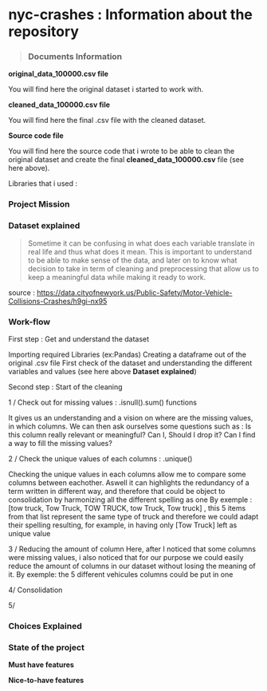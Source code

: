 # nyc-crashes : Information about the repository #

> ### Documents Information ###

**original_data_100000.csv file**

You will find here the original dataset i started to work with.

**cleaned_data_100000.csv file**

You will find here the final .csv file with the cleaned dataset. 

**Source code file**

You will find here the source code that i wrote to be able to clean the original dataset and create the final **cleaned_data_100000.csv** file (see here above).

Libraries that i used : 

### Project Mission ###

### Dataset explained ###
> Sometime it can be confusing in what does each variable translate in real life and thus what does it mean. 
> This is important to understand to be able to make sense of the data, and later on to know what decision to take in term of cleaning and preprocessing that allow us to keep a meaningful data while making it ready to work.

source : https://data.cityofnewyork.us/Public-Safety/Motor-Vehicle-Collisions-Crashes/h9gi-nx95


### Work-flow ###

First step : Get and understand the dataset

Importing required Libraries (ex:Pandas)
Creating a dataframe out of the original .csv file
First check of the dataset and understanding the different variables and values (see here above **Dataset explained**)


Second step : Start of the cleaning

1 / Check out for missing values : .isnull().sum() functions

It gives us an understanding and a vision on where are the missing values, in which columns.
We can then ask ourselves some questions such as : 
Is this column really relevant or meaningful? 
Can I, Should I drop it?
Can I find a way to fill the missing values?

2 / Check the unique values of each columns : .unique() 

Checking the unique values in each columns allow me to compare some columns between eachother. 
Aswell it can highlights the redundancy of a term written in different way, and therefore that could be object to consolidation by harmonizing all the different spelling as one
By exemple : [tow truck, Tow Truck, TOW TRUCK, tow Truck, Tow truck] , this 5 items from that list represent the same type of truck and therefore we could adapt their spelling resulting, for example, in having only [Tow Truck] left as unique value

3 / Reducing the amount of column
Here, after I noticed that some columns were missing values, i also noticed that for our purpose we could easily reduce the amount of columns in our dataset without losing the meaning of it. 
By exemple: the 5 different vehicules columns could be put in one



4/ Consolidation

5/ 

### Choices Explained ###

### State of the project ###

**Must have features** 

**Nice-to-have features**
